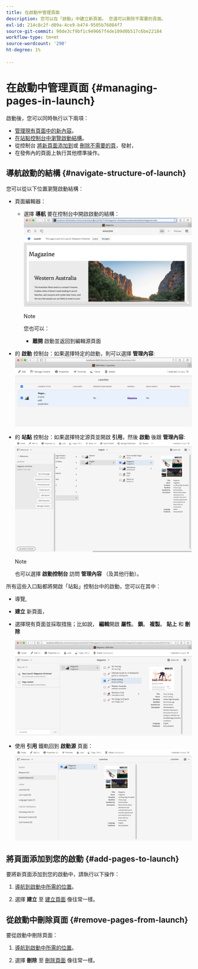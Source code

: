 ```yaml
---
title: 在啟動中管理頁面
description: 您可以在「啟動」中建立新頁面。 您還可以刪除不需要的頁面。
exl-id: 214c8c2f-d09a-4ce9-b474-9505b76084f7
source-git-commit: 90de3cf9bf1c949667f4de109d0b517c6be22184
workflow-type: tm+mt
source-wordcount: '290'
ht-degree: 1%

---
```


# 在啟動中管理頁面 {#managing-pages-in-launch}

啟動後，您可以同時執行以下兩項：

* [管理現有頁面中的新內容](/help/sites-cloud/authoring/launches/editing.md)。
* [在站點控制台中瀏覽啟動結構](#navigate-structure-of-launch)。
* 從控制台 [將新頁面添加到](#add-pages-to-launch)或 [刪除不需要的頁](#remove-pages-from-launch)，發射，
* 在發佈內的頁面上執行其他標準操作。

## 導航啟動的結構 {#navigate-structure-of-launch}

您可以從以下位置瀏覽啟動結構：

* 頁面編輯器：

   * 選擇 **導航** 要在控制台中開啟啟動的結構：
      ![從頁面編輯器導航啟動](/help/sites-cloud/authoring/assets/launches-navigate-page-editor.png)

      >[!NOTE]
      >
      >您也可以：
      >
      >* **離開** 啟動並返回到編輯源頁面


* 的 **啟動** 控制台：如果選擇特定的啟動，則可以選擇 **管理內容**:
   ![啟動控制台 — 管理內容](/help/sites-cloud/authoring/assets/launches-navigate-launches-console.png)

* 的 **站點** 控制台：如果選擇特定源頁並開啟 **引用**，然後 **啟動** 後跟 **管理內容**:
   ![啟動控制台 — 管理內容](/help/sites-cloud/authoring/assets/launches-navigate-sites-console.png)

   >[!NOTE]
   >
   >也可以選擇 **啟動控制台** 訪問 **管理內容** （及其他行動）。

所有這些入口點都將開啟「站點」控制台中的啟動，您可以在其中：

* 導覽,
* **建立** 新頁面，
* 選擇現有頁面並採取措施；比如說， **編輯**&#x200B;開啟 **屬性**。 **鎖**。 **複製**。 **貼上** 和 **刪除**

   ![從管理內容在站點控制台中導航啟動](/help/sites-cloud/authoring/assets/launches-navigate-manage-content.png)
* 使用 **引用** 鐵軌回到 **啟動源** 頁面：
   ![站點控制台 — 啟動源](/help/sites-cloud/authoring/assets/launches-navigate-launch-source.png)

## 將頁面添加到您的啟動 {#add-pages-to-launch}

要將新頁面添加到您的啟動中，請執行以下操作：

1. [導航到啟動中所需的位置](#navigate-structure-of-launch)。

1. 選擇 **建立** 至 [建立頁面](/help/sites-cloud/authoring/fundamentals/organizing-pages.md#creating-a-new-page) 像往常一樣。

## 從啟動中刪除頁面 {#remove-pages-from-launch}

要從啟動中刪除頁面：

1. [導航到啟動中所需的位置](#navigate-structure-of-launch)。

1. 選擇 **刪除** 至 [刪除頁面](/help/sites-cloud/authoring/fundamentals/organizing-pages.md#deleting-a-page) 像往常一樣。
